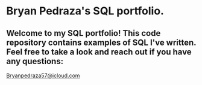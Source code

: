 # Bryan Pedraza's SQL portfolio.
## Welcome to my SQL portfolio! This code repository contains examples of SQL I've written. Feel free to take a look and reach out if you have any questions: 
Bryanpedraza57@icloud.com
